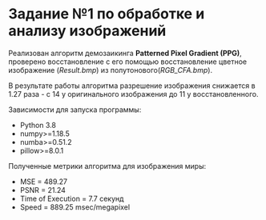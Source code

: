 # Задание №1 по обработке и анализу изображений

Реализован алгоритм демозаикинга **Patterned Pixel Gradient (PPG)**, проверено восстановление с его помощью восстановление цветное изображение (*Result.bmp*) из полутонового(*RGB_CFA.bmp*).

В результате работы алгоритма разрешение изображения снижается в 1.27 раза - с 14 у оригинального изображения до 11 у восстановленного.

Зависимости для запуска программы:
- Python 3.8
- numpy>=1.18.5
- numba>=0.51.2
- pillow>=8.0.1

Полученные метрики алгоритма для изображения миры:
- MSE = 489.27
- PSNR = 21.24
- Time of Execution = 7.7 секунд
- Speed = 889.25 msec/megapixel
